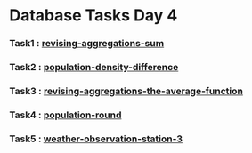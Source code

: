 # Database Tasks Day 4

### Task1 : [revising-aggregations-sum](https://www.hackerrank.com/challenges/revising-aggregations-sum/problem?isFullScreen=true)
### Task2 : [population-density-difference](https://www.hackerrank.com/challenges/population-density-difference/problem?isFullScreen=true)
### Task3 : [revising-aggregations-the-average-function](https://www.hackerrank.com/challenges/revising-aggregations-the-average-function/problem?isFullScreen=true)

### Task4 : [population-round](https://www.hackerrank.com/challenges/average-population/problem?isFullScreen=true)
### Task5 : [weather-observation-station-3](https://www.hackerrank.com/challenges/weather-observation-station-3/problem?isFullScreen=true)


